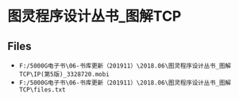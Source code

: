 # 图灵程序设计丛书_图解TCP

## Files

- `F:/5000G电子书\06-书库更新（201911）\2018.06\图灵程序设计丛书_图解TCP\IP(第5版)_3328720.mobi`
- `F:/5000G电子书\06-书库更新（201911）\2018.06\图灵程序设计丛书_图解TCP\files.txt`
